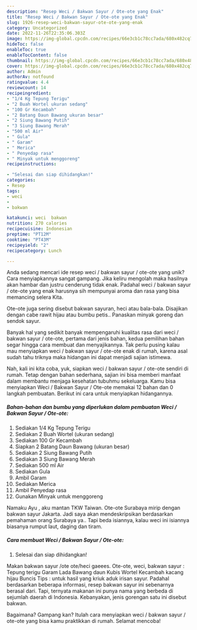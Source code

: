 ```yaml
---
description: "Resep Weci / Bakwan Sayur / Ote-ote yang Enak"
title: "Resep Weci / Bakwan Sayur / Ote-ote yang Enak"
slug: 1926-resep-weci-bakwan-sayur-ote-ote-yang-enak
category: Uncategorized
date: 2022-11-26T22:35:06.303Z
image: https://img-global.cpcdn.com/recipes/66e3cb1c78cc7ada/680x482cq70/weci-bakwan-sayur-ote-ote-foto-resep-utama.jpg
hideToc: false
enableToc: true
enableTocContent: false
thumbnail: https://img-global.cpcdn.com/recipes/66e3cb1c78cc7ada/680x482cq70/weci-bakwan-sayur-ote-ote-foto-resep-utama.jpg
cover: https://img-global.cpcdn.com/recipes/66e3cb1c78cc7ada/680x482cq70/weci-bakwan-sayur-ote-ote-foto-resep-utama.jpg
author: Admin
authorAv: notfound
ratingvalue: 4.4
reviewcount: 14
recipeingredient:
- "1/4 Kg Tepung Terigu"
- "2 Buah Wortel ukuran sedang"
- "100 Gr Kecambah"
- "2 Batang Daun Bawang ukuran besar"
- "2 Siung Bawang Putih"
- "3 Siung Bawang Merah"
- "500 ml Air"
- " Gula"
- " Garam"
- " Merica"
- " Penyedap rasa"
- " Minyak untuk menggoreng"
recipeinstructions:

- "Selesai dan siap dihidangkan!"
categories:
- Resep
tags:
- weci
- 
- bakwan

katakunci: weci  bakwan 
nutrition: 270 calories
recipecuisine: Indonesian
preptime: "PT12M"
cooktime: "PT43M"
recipeyield: "2"
recipecategory: Lunch

---
```





Anda sedang mencari ide resep weci / bakwan sayur / ote-ote yang unik? Cara menyiapkannya sangat gampang. Jika keliru mengolah maka hasilnya akan hambar dan justru cenderung tidak enak. Padahal weci / bakwan sayur / ote-ote yang enak harusnya sih mempunyai aroma dan rasa yang bisa memancing selera Kita.





Ote-ote juga sering disebut bakwan sayuran, heci atau bala-bala. Disajikan dengan cabe rawit hijau atau bumbu petis.. Panaskan minyak goreng dan sendok sayur.

Banyak hal yang sedikit banyak mempengaruhi kualitas rasa dari weci / bakwan sayur / ote-ote, pertama dari jenis bahan, kedua pemilihan bahan segar hingga cara membuat dan menyajikannya. Tak perlu pusing kalau mau menyiapkan weci / bakwan sayur / ote-ote enak di rumah, karena asal sudah tahu triknya maka hidangan ini dapat menjadi sajian istimewa.






Nah, kali ini kita coba, yuk, siapkan weci / bakwan sayur / ote-ote sendiri di rumah. Tetap dengan bahan sederhana, sajian ini bisa memberi manfaat dalam membantu menjaga kesehatan tubuhmu sekeluarga. Kamu bisa menyiapkan Weci / Bakwan Sayur / Ote-ote memakai 12 bahan dan 0 langkah pembuatan. Berikut ini cara untuk menyiapkan hidangannya.

<!--inarticleads1-->

##### Bahan-bahan dan bumbu yang diperlukan dalam pembuatan Weci / Bakwan Sayur / Ote-ote:

1. Sediakan 1/4 Kg Tepung Terigu
1. Sediakan 2 Buah Wortel (ukuran sedang)
1. Sediakan 100 Gr Kecambah
1. Siapkan 2 Batang Daun Bawang (ukuran besar)
1. Sediakan 2 Siung Bawang Putih
1. Sediakan 3 Siung Bawang Merah
1. Sediakan 500 ml Air
1. Sediakan  Gula
1. Ambil  Garam
1. Sediakan  Merica
1. Ambil  Penyedap rasa
1. Gunakan  Minyak untuk menggoreng


Namaku Ayu , aku mantan TKW Taiwan. Ote-ote Surabaya mirip dengan bakwan sayur Jakarta. Jadi saya akan mendeskripsikan berdasarkan pemahaman orang Surabaya ya.. Tapi beda isiannya, kalau weci ini isiannya biasanya rumput laut, daging dan tiram. 

<!--inarticleads2-->

##### Cara membuat Weci / Bakwan Sayur / Ote-ote:


1. Selesai dan siap dihidangkan!

Makan bakwan sayur /ote ote/heci gaeees. Ote-ote, weci, bakwan sayur : Tepung terigu Garam Lada Bawang daun Kubis Wortel Kecambah kacang hijau Buncis Tips : untuk hasil yang kriuk aduk irisan sayur. Padahal berdasarkan beberapa informasi, resep bakwan sayur ini sebenarnya berasal dari. Tapi, ternyata makanan ini punya nama yang berbeda di sejumlah daerah di Indonesia. Kebanyakan, jenis gorengan satu ini disebut bakwan. 

Bagaimana? Gampang kan? Itulah cara menyiapkan weci / bakwan sayur / ote-ote yang bisa kamu praktikkan di rumah. Selamat mencoba!
